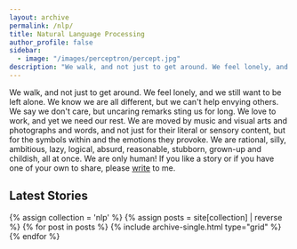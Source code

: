 ```yaml
---
layout: archive
permalink: /nlp/
title: Natural Language Processing
author_profile: false
sidebar:
  - image: "/images/perceptron/percept.jpg"
description: "We walk, and not just to get around. We feel lonely, and we still want to be left alone. We know we are all different, but we can't help envying others. We say we don't care, but uncaring remarks sting us for long. We love to work, and yet we need our rest. We are moved by music and visual arts and photographs and words, and not just for their literal or sensory content, but for the symbols within and the emotions they provoke. We are rational, silly, ambitious, lazy, logical, absurd, reasonable, stubborn, grown-up and childish, all at once. We are only human!"
---
```

We walk, and not just to get around. We feel lonely, and we still want to be left alone. We know we are all different, but we can't help envying others. We say we don't care, but uncaring remarks sting us for long. We love to work, and yet we need our rest. We are moved by music and visual arts and photographs and words, and not just for their literal or sensory content, but for the symbols within and the emotions they provoke. We are rational, silly, ambitious, lazy, logical, absurd, reasonable, stubborn, grown-up and childish, all at once. We are only human! If you like a story or if you have one of your own to share, please [write](mailto:letters@aravindiyer.com) to me.

## Latest Stories

<div class="grid__wrapper">
  {% assign collection = 'nlp' %}
  {% assign posts = site[collection] | reverse %}
  {% for post in posts %}
    {% include archive-single.html type="grid" %}
  {% endfor %}
</div>
